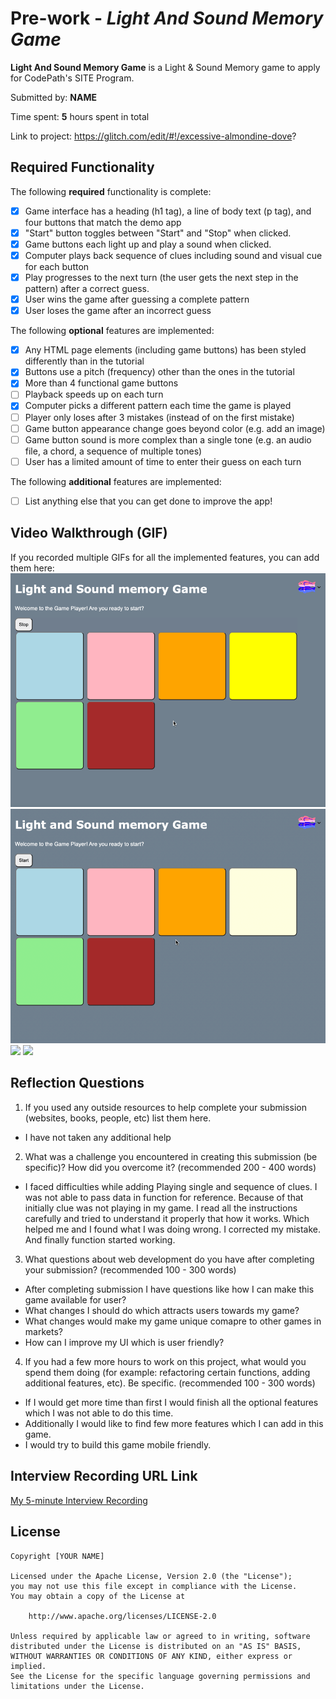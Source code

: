 # Pre-work - *Light And Sound Memory Game*

**Light And Sound Memory Game** is a Light & Sound Memory game to apply for CodePath's SITE Program. 

Submitted by: **NAME**

Time spent: **5** hours spent in total

Link to project: 
https://glitch.com/edit/#!/excessive-almondine-dove?

## Required Functionality

The following **required** functionality is complete:

* [x] Game interface has a heading (h1 tag), a line of body text (p tag), and four buttons that match the demo app
* [x] "Start" button toggles between "Start" and "Stop" when clicked. 
* [x] Game buttons each light up and play a sound when clicked. 
* [x] Computer plays back sequence of clues including sound and visual cue for each button
* [x] Play progresses to the next turn (the user gets the next step in the pattern) after a correct guess. 
* [x] User wins the game after guessing a complete pattern
* [x] User loses the game after an incorrect guess

The following **optional** features are implemented:

* [x] Any HTML page elements (including game buttons) has been styled differently than in the tutorial
* [x] Buttons use a pitch (frequency) other than the ones in the tutorial
* [x] More than 4 functional game buttons
* [ ] Playback speeds up on each turn
* [x] Computer picks a different pattern each time the game is played
* [ ] Player only loses after 3 mistakes (instead of on the first mistake)
* [ ] Game button appearance change goes beyond color (e.g. add an image)
* [ ] Game button sound is more complex than a single tone (e.g. an audio file, a chord, a sequence of multiple tones)
* [ ] User has a limited amount of time to enter their guess on each turn

The following **additional** features are implemented:

- [ ] List anything else that you can get done to improve the app!

## Video Walkthrough (GIF)

If you recorded multiple GIFs for all the implemented features, you can add them here:
![](https://github.com/dhvanibhatt3/Light-and-Sound-Memory-Game/blob/main/my_walkthroughgame1.gif)
![](https://github.com/dhvanibhatt3/Light-and-Sound-Memory-Game/blob/main/my_walkthroughgame2.gif)
![](gif3-link-here)
![](gif4-link-here)

## Reflection Questions
1. If you used any outside resources to help complete your submission (websites, books, people, etc) list them here. 
* I have not taken any additional help

2. What was a challenge you encountered in creating this submission (be specific)? How did you overcome it? (recommended 200 - 400 words) 

* I faced difficulties while adding Playing single and sequence of clues. I was not able to pass data in function for reference. Because of that initially clue was not playing in my game. I read all the instructions carefully and tried to understand it properly that how it works. Which helped me and I found what I was doing wrong. I corrected my mistake. And finally function started working.


3. What questions about web development do you have after completing your submission? (recommended 100 - 300 words) 

* After completing submission I have questions like how I can make this game available for user?
* What changes I should do which attracts users towards my game?
* What changes would make my game unique comapre to other games in markets?
* How can I improve my UI which is user friendly?

4. If you had a few more hours to work on this project, what would you spend them doing (for example: refactoring certain functions, adding additional features, etc). Be specific. (recommended 100 - 300 words) 
* If I would get more time than first I would finish all the optional features which I was not able to do this time.
* Additionally I would like to find few more features which I can add in this game.
* I would try to build this game mobile friendly.




## Interview Recording URL Link

[My 5-minute Interview Recording](your-link-here)


## License

    Copyright [YOUR NAME]

    Licensed under the Apache License, Version 2.0 (the "License");
    you may not use this file except in compliance with the License.
    You may obtain a copy of the License at

        http://www.apache.org/licenses/LICENSE-2.0

    Unless required by applicable law or agreed to in writing, software
    distributed under the License is distributed on an "AS IS" BASIS,
    WITHOUT WARRANTIES OR CONDITIONS OF ANY KIND, either express or implied.
    See the License for the specific language governing permissions and
    limitations under the License.
